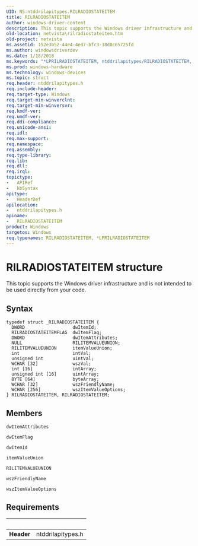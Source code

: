 ```yaml
---
UID: NS:ntddrilapitypes.RILRADIOSTATEITEM
title: RILRADIOSTATEITEM
author: windows-driver-content
description: This topic supports the Windows driver infrastructure and is not intended to be used directly from your code.
old-location: netvista\rilradiostateitem.htm
old-project: netvista
ms.assetid: 152e3b52-44e4-4ed7-bfc3-38d0c65725fd
ms.author: windowsdriverdev
ms.date: 1/18/2018
ms.keywords: "*LPRILRADIOSTATEITEM, ntddrilapitypes/RILRADIOSTATEITEM, RILRADIOSTATEITEM structure [Network Drivers Starting with Windows Vista], netvista.rilradiostateitem, RILRADIOSTATEITEM"
ms.prod: windows-hardware
ms.technology: windows-devices
ms.topic: struct
req.header: ntddrilapitypes.h
req.include-header: 
req.target-type: Windows
req.target-min-winverclnt: 
req.target-min-winversvr: 
req.kmdf-ver: 
req.umdf-ver: 
req.ddi-compliance: 
req.unicode-ansi: 
req.idl: 
req.max-support: 
req.namespace: 
req.assembly: 
req.type-library: 
req.lib: 
req.dll: 
req.irql: 
topictype:
-	APIRef
-	kbSyntax
apitype:
-	HeaderDef
apilocation:
-	ntddrilapitypes.h
apiname:
-	RILRADIOSTATEITEM
product: Windows
targetos: Windows
req.typenames: RILRADIOSTATEITEM, *LPRILRADIOSTATEITEM
---
```


# RILRADIOSTATEITEM structure
This topic supports the Windows driver infrastructure and is not intended to be used directly from your code.

## Syntax
````
typedef struct _RILRADIOSTATEITEM {
  DWORD                  dwItemId;
  RILRADIOSTATEITEMFLAG  dwItemFlag;
  DWORD                  dwItemAttributes;
  NULL                   RILITEMVALUEUNION;
  RILITEMVALUEUNION      itemValueUnion;
  int                    intVal;
  unsigned int           uintVal;
  WCHAR [32]             wszVal;
  int [16]               intArray;
  unsigned int [16]      uintArray;
  BYTE [64]              byteArray;
  WCHAR [32]             wszFriendlyName;
  WCHAR [256]            wszItemValueOptions;
} RILRADIOSTATEITEM, RILRADIOSTATEITEM;
````

## Members


`dwItemAttributes`



`dwItemFlag`



`dwItemId`



`itemValueUnion`



`RILITEMVALUEUNION`



`wszFriendlyName`



`wszItemValueOptions`




## Requirements
| &nbsp; | &nbsp; |
| ---- |:---- |
| **Header** | ntddrilapitypes.h |